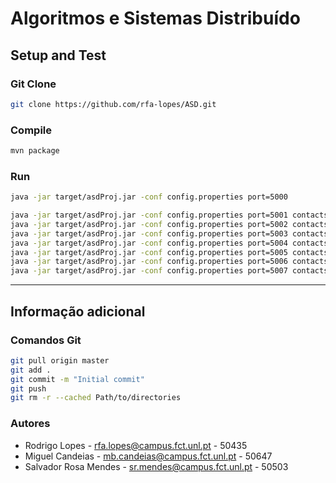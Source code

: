 # Algoritmos e Sistemas Distribuído

## Setup and Test

### Git Clone
```bash
git clone https://github.com/rfa-lopes/ASD.git
```

### Compile
```bash
mvn package
```

### Run
```bash
java -jar target/asdProj.jar -conf config.properties port=5000
```
```bash
java -jar target/asdProj.jar -conf config.properties port=5001 contacts=127.0.0.1:5000
java -jar target/asdProj.jar -conf config.properties port=5002 contacts=127.0.0.1:5000
java -jar target/asdProj.jar -conf config.properties port=5003 contacts=127.0.0.1:5000
java -jar target/asdProj.jar -conf config.properties port=5004 contacts=127.0.0.1:5000
java -jar target/asdProj.jar -conf config.properties port=5005 contacts=127.0.0.1:5000
java -jar target/asdProj.jar -conf config.properties port=5006 contacts=127.0.0.1:5000
java -jar target/asdProj.jar -conf config.properties port=5007 contacts=127.0.0.1:5000,127.0.0.1:5001,127.0.0.1:5002
```

---

## Informação adicional

### Comandos Git
```bash
git pull origin master
git add .
git commit -m "Initial commit"
git push
git rm -r --cached Path/to/directories
```

### Autores
* Rodrigo Lopes - rfa.lopes@campus.fct.unl.pt - 50435
* Miguel Candeias - mb.candeias@campus.fct.unl.pt - 50647
* Salvador Rosa Mendes - sr.mendes@campus.fct.unl.pt - 50503

